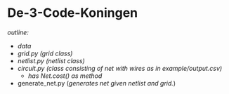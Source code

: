# De-3-Code-Koningen

*outline:*
- _data_
- _grid.py (grid class)_
- _netlist.py (netlist class)_
- _circuit.py (class consisting of net with wires as in example/output.csv)_
    - _has Net.cost() as method_
- generate_net.py (_generates net given netlist and grid._)